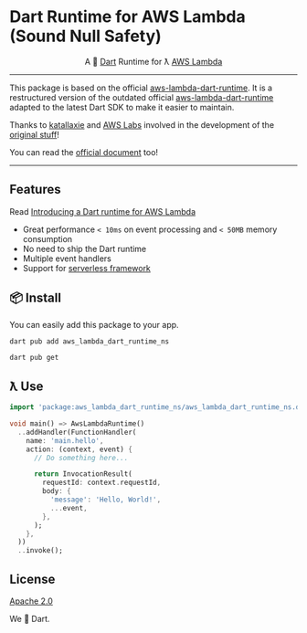 # Dart Runtime for AWS Lambda **(Sound Null Safety)**

<p align="center">
   A 🎯 <a href="https://dart.dev/">Dart</a> Runtime for ƛ <a href="https://aws.amazon.com/lambda/">AWS Lambda</a>
</p>

---

This package is based on the official [aws-lambda-dart-runtime](https://github.com/awslabs/aws-lambda-dart-runtime).
It is a restructured version of the outdated official [aws-lambda-dart-runtime](https://github.com/awslabs/aws-lambda-dart-runtime) adapted to the latest Dart SDK to make it easier to maintain.

Thanks to [katallaxie](https://github.com/katallaxie) and [AWS Labs](https://github.com/awslabs)
involved in the development of the [original stuff](https://github.com/awslabs/aws-lambda-dart-runtime)!

You can read the [official document](https://github.com/awslabs/aws-lambda-dart-runtime/blob/master/README.md) too!

---

## Features

Read [Introducing a Dart runtime for AWS Lambda](https://aws.amazon.com/de/blogs/opensource/introducing-a-dart-runtime-for-aws-lambda/)

- Great performance `< 10ms` on event processing and `< 50MB` memory consumption
- No need to ship the Dart runtime
- Multiple event handlers
- Support for [serverless framework](https://github.com/awslabs/aws-lambda-dart-runtime/blob/master/README.md#-serverless-framework-experimental)

## 📦 Install

You can easily add this package to your app.

```bash
dart pub add aws_lambda_dart_runtime_ns
```

```bash
dart pub get
```

## ƛ Use

```dart
import 'package:aws_lambda_dart_runtime_ns/aws_lambda_dart_runtime_ns.dart';

void main() => AwsLambdaRuntime()
  ..addHandler(FunctionHandler(
    name: 'main.hello',
    action: (context, event) {
      // Do something here...

      return InvocationResult(
        requestId: context.requestId,
        body: {
          'message': 'Hello, World!',
          ...event,
        },
      );
    },
  ))
  ..invoke();
```

## License

[Apache 2.0](/LICENSE)

We :blue_heart: Dart.
